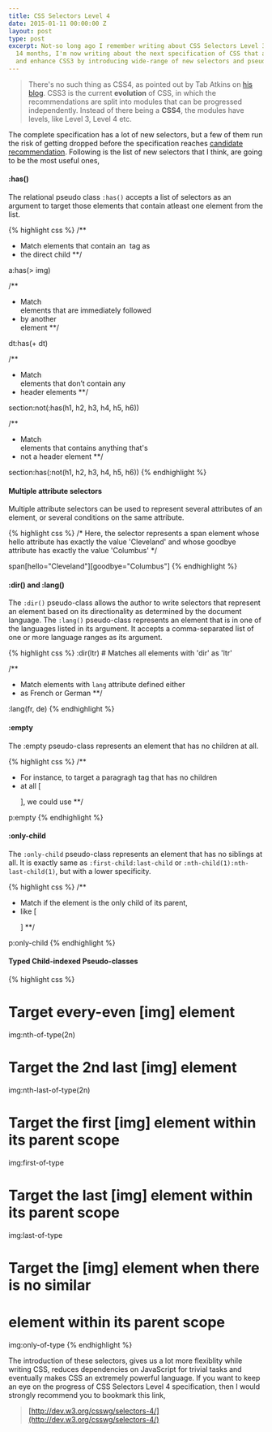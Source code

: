 ```yaml
---
title: CSS Selectors Level 4
date: 2015-01-11 00:00:00 Z
layout: post
type: post
excerpt: Not-so long ago I remember writing about CSS Selectors Level 3. Fast-forward
  14 months, I'm now writing about the next specification of CSS that aims to improve
  and enhance CSS3 by introducing wide-range of new selectors and pseudo-classes.
---
```


> There's no such thing as CSS4, as pointed out by Tab Atkins on [his blog](http://www.xanthir.com/b4Ko0). 
CSS3 is the current **evolution** of CSS, in which the recommendations are split into modules that 
can be progressed independently. Instead of there being a **CSS4**, the modules have levels, like Level 3, Level 4 etc.

The complete specification has a lot of new selectors, but a few of them run the risk of getting dropped before the 
specification reaches [candidate recommendation](http://stackoverflow.com/questions/2864202/difference-between-the-proposed-recommendation-and-the-candidate-recommendati). 
Following is the list of new selectors that I think, are going to be the most useful ones,

#### :has()

The relational pseudo class `:has()` accepts a list of selectors as an argument to target those elements that contain 
atleast one element from the list.

{% highlight css %}
/**
 * Match <a> elements that contain an <img> tag as 
 * the direct child **/
 
a:has(> img)

/**
 * Match <dt> elements that are immediately followed 
 * by another <dt> element **/

dt:has(+ dt)

/**
 * Match <section> elements that don’t contain any 
 * header elements **/
 
section:not(:has(h1, h2, h3, h4, h5, h6))

/**
 * Match <section> elements that contains anything that's 
 * not a header element **/

section:has(:not(h1, h2, h3, h4, h5, h6))
{% endhighlight %}  
 
#### Multiple attribute selectors

Multiple attribute selectors can be used to represent several attributes of an element, or several conditions on 
the same attribute. 

{% highlight css %}
/* Here, the selector represents a span element whose hello attribute 
has exactly the value 'Cleveland' and whose goodbye attribute has 
exactly the value 'Columbus' */

span[hello="Cleveland"][goodbye="Columbus"]
{% endhighlight %} 

#### :dir() and :lang()

The `:dir()` pseudo-class allows the author to write selectors that represent an element based on its 
directionality as determined by the document language. The `:lang()` pseudo-class represents an element 
that is in one of the languages listed in its argument. It accepts a comma-separated list of one or more 
language ranges as its argument.

{% highlight css %}
:dir(ltr) # Matches all elements with 'dir' as 'ltr'

/**
 * Match elements with `lang` attribute defined either 
 * as French or German **/

:lang(fr, de) 
{% endhighlight %} 

#### :empty

The :empty pseudo-class represents an element that has no children at all.

{% highlight css %}
/**
 * For instance, to target a paragragh tag that has no children 
 * at all [<p></p>], we could use **/

p:empty
{% endhighlight %} 

#### :only-child

The `:only-child` pseudo-class represents an element that has no siblings at all. It is exactly same as 
`:first-child:last-child` or `:nth-child(1):nth-last-child(1)`, but with a lower specificity.

{% highlight css %}
/** 
 * Match if the element is the only child of its parent, 
 * like [<div><p></p></div>] **/

p:only-child
{% endhighlight %} 

#### Typed Child-indexed Pseudo-classes

{% highlight css %}
# Target every-even [img] element
img:nth-of-type(2n) 

# Target the 2nd last [img] element
img:nth-last-of-type(2n)

# Target the first [img] element within its parent scope
img:first-of-type

# Target the last [img] element within its parent scope
img:last-of-type

# Target the [img] element when there is no similar 
# element within its parent scope
img:only-of-type
{% endhighlight %}

The introduction of these selectors, gives us a lot more flexiblity while writing CSS, reduces dependencies 
on JavaScript for trivial tasks and eventually makes CSS an extremely powerful language. If you want to keep an 
eye on the progress of CSS Selectors Level 4 specification, then I would strongly recommend you to bookmark this link, 

> [http://dev.w3.org/csswg/selectors-4/](http://dev.w3.org/csswg/selectors-4/)